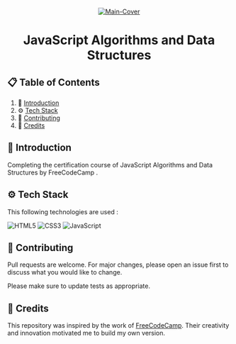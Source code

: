 <div align="center">
  <br />
   <a href="https://www.freecodecamp.org/learn/javascript-algorithms-and-data-structures-v8/" target="_blank"><img src="https://github.com/user-attachments/assets/541f69ef-69e0-4527-95bb-b10c988b4918" alt="Main-Cover" border="0"></a>
  <br />

# JavaScript Algorithms and Data Structures 

</div>

## 📋 <a name="table">Table of Contents</a>

1. 🤖 [Introduction](#introduction)
2. ⚙️ [Tech Stack](#techstack)
3. 🚀 [Contributing](#contribute)
4. 🫡 [Credits](#credits)

## <a name="introduction">🤖 Introduction</a>

Completing the certification course of JavaScript Algorithms and Data Structures by FreeCodeCamp .

## <a name="techstack">⚙️ Tech Stack</a>

This following technologies are used :

![HTML5](https://img.shields.io/badge/html5-%23E34F26.svg?style=for-the-badge&logo=html5&logoColor=white) 
![CSS3](https://img.shields.io/badge/css3-%231572B6.svg?style=for-the-badge&logo=css3&logoColor=white)
![JavaScript](https://img.shields.io/badge/javascript-%23323330.svg?style=for-the-badge&logo=javascript&logoColor=%23F7DF1E)

## <a name="contribute"> 🚀 Contributing</a>

Pull requests are welcome. For major changes, please open an issue first
to discuss what you would like to change.

Please make sure to update tests as appropriate.

## <a name="credits"> 🫡 Credits</a>

This repository was inspired by the work of [FreeCodeCamp](https://www.freecodecamp.org/learn). Their creativity and innovation motivated me to build my own version.
